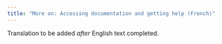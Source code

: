 ```yaml
---
title: "More on: Accessing documentation and getting help (French)"
---
```

Translation to be added _after_ English text completed.

